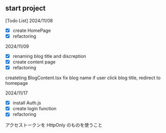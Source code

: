 ## start project

[Todo List]
2024/11/08

- [x] create HomePage
- [x] refactoring

2024/11/09

- [x] renaming blog title and discreption
- [x] create content page
- [x] refactoring

createting BlogContent.tsx
fix blog name
if user click blog title, redirect to homepage

2024/11/17

- [x] install Auth.js
- [x] create login function
- [x] refactoring

アクセストークンを HttpOnly のものを使うこと
